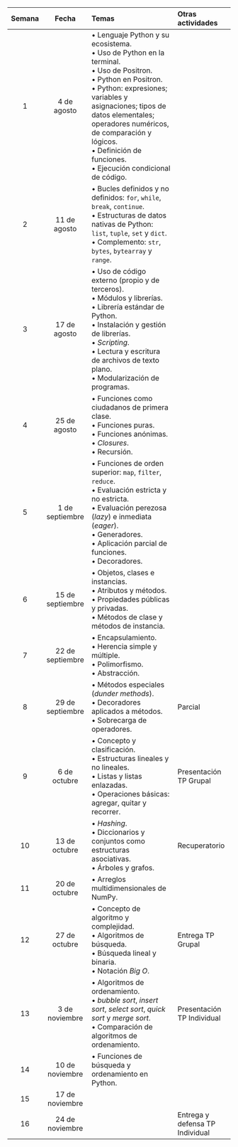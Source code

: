 | Semana |      Fecha       |Temas                                                                                                                                                                                                                                                                                                                    |Otras actividades               |
|:------:|:----------------:|:------------------------------------------------------------------------------------------------------------------------------------------------------------------------------------------------------------------------------------------------------------------------------------------------------------------------|:-------------------------------|
|   1    |   4 de agosto    |• Lenguaje Python y su ecosistema.<br>• Uso de Python en la terminal.<br>• Uso de Positron.<br>• Python en Positron.<br>• Python: expresiones; variables y asignaciones; tipos de datos elementales; operadores numéricos, de comparación y lógicos.<br>• Definición de funciones.<br>• Ejecución condicional de código. |                                |
|   2    |   11 de agosto   |• Bucles definidos y no definidos: `for`, `while`, `break`, `continue`.<br>• Estructuras de datos nativas de Python: `list`, `tuple`, `set` y `dict`.<br>• Complemento: `str`, `bytes`, `bytearray` y `range`.                                                                                                           |                                |
|   3    |   17 de agosto   |• Uso de código externo (propio y de terceros).<br>• Módulos y librerías.<br>• Librería estándar de Python.<br>• Instalación y gestión de librerías.<br>• _Scripting_.<br>• Lectura y escritura de archivos de texto plano.<br>• Modularización de programas.                                                            |                                |
|   4    |   25 de agosto   |• Funciones como ciudadanos de primera clase.<br>• Funciones puras.<br>• Funciones anónimas.<br>• _Closures_.<br>• Recursión.                                                                                                                                                                                            |                                |
|   5    | 1 de septiembre  |• Funciones de orden superior: `map`, `filter`, `reduce`.<br>• Evaluación estricta y no estricta.<br>• Evaluación perezosa (_lazy_) e inmediata (_eager_).<br>• Generadores.<br>• Aplicación parcial de funciones.<br>• Decoradores.                                                                                     |                                |
|   6    | 15 de septiembre |• Objetos, clases e instancias.<br>• Atributos y métodos.<br>• Propiedades públicas y privadas.<br>• Métodos de clase y métodos de instancia.                                                                                                                                                                            |                                |
|   7    | 22 de septiembre |• Encapsulamiento.<br>• Herencia simple y múltiple.<br>• Polimorfismo.<br>• Abstracción.                                                                                                                                                                                                                                 |                                |
|   8    | 29 de septiembre |• Métodos especiales (_dunder methods_).<br>• Decoradores aplicados a métodos.<br>• Sobrecarga de operadores.                                                                                                                                                                                                            |Parcial                         |
|   9    |   6 de octubre   |• Concepto y clasificación.<br>• Estructuras lineales y no lineales.<br>• Listas y listas enlazadas.<br>• Operaciones básicas: agregar, quitar y recorrer.                                                                                                                                                               |Presentación TP Grupal          |
|   10   |  13 de octubre   |• _Hashing_.<br>• Diccionarios y conjuntos como estructuras asociativas.<br>• Árboles y grafos.                                                                                                                                                                                                                          |Recuperatorio                   |
|   11   |  20 de octubre   |• Arreglos multidimensionales de NumPy.                                                                                                                                                                                                                                                                                  |                                |
|   12   |  27 de octubre   |• Concepto de algoritmo y complejidad.<br>• Algoritmos de búsqueda.<br>• Búsqueda lineal y binaria.<br>• Notación _Big O_.                                                                                                                                                                                               |Entrega TP Grupal               |
|   13   |  3 de noviembre  |• Algoritmos de ordenamiento.<br>• _bubble sort_, _insert sort_, _select sort_, _quick sort_ y _merge sort_.<br>• Comparación de algoritmos de ordenamiento.                                                                                                                                                             |Presentación TP Individual      |
|   14   | 10 de noviembre  |• Funciones de búsqueda y ordenamiento en Python.                                                                                                                                                                                                                                                                        |                                |
|   15   | 17 de noviembre  |                                                                                                                                                                                                                                                                                                                         |                                |
|   16   | 24 de noviembre  |                                                                                                                                                                                                                                                                                                                         |Entrega y defensa TP Individual |
